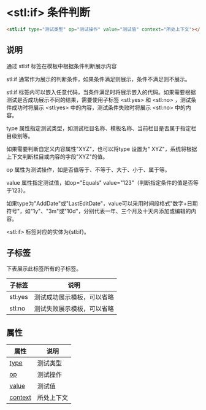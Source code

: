 ﻿# &lt;stl:if&gt; 条件判断

```html
<stl:if type="测试类型" op="测试操作" value="测试值" context="所处上下文"></stl:if>
```

## 说明

通过 stl:if 标签在模板中根据条件判断展示内容

stl:if 通常作为展示的判断条件，如果条件满足则展示，条件不满足则不展示。

stl:if 标签内可以嵌入任意代码，当条件满足时将展示嵌入的代码。如果需要根据测试是否成功展示不同的结果，需要使用子标签 &lt;stl:yes&gt; 和 &lt;stl:no&gt; ，测试条件成功时将展示 &lt;stl:yes&gt; 中的内容，测试条件失败时将展示 &lt;stl:no&gt; 中的内容。

type 属性指定测试类型，如测试栏目名称、模板名称、当前栏目是否属于指定栏目级别等。

如果需要判断自定义内容属性"XYZ"，也可以将type 设置为" XYZ"，系统将根据上下文判断栏目或内容的字段"XYZ"的值。

op 属性为测试操作，如是否值等于、不等于、大于、小于、属于等。

value 属性指定测试值，如op="Equals" value="123"（判断指定条件的值是否等于123）。

如果type为"AddDate"或"LastEditDate"，value可以采用时间段格式"数字+日期符号"，如"1y"、"3m"或"10d"，分别代表一年、三个月及十天内添加或编辑的内容。

&lt;stl:if&gt; 标签对应的实体为{stl:if}。

## 子标签

下表展示此标签所有的子标签。

| 子标签  | 说明                       |
| ------- | -------------------------- |
| stl:yes | 测试成功展示模板，可以省略 |
| stl:no  | 测试失败展示模板，可以省略 |

## 属性

| 属性                                | 说明       |
| ----------------------------------- | ---------- |
| [type](if/attributes?id=type)       | 测试类型   |
| [op](if/attributes?id=op)           | 测试操作   |
| [value](if/attributes?id=value)     | 测试值     |
| [context](if/attributes?id=context) | 所处上下文 |